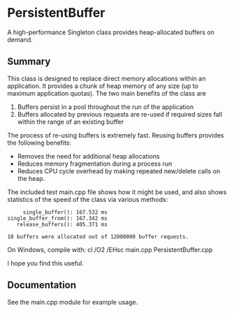 # PersistentBuffer
A high-performance Singleton class provides heap-allocated buffers on
demand.

## Summary
This class is designed to replace direct memory allocations within an
application.  It provides a chunk of heap memory of any size (up to
maximum application quotas).  The two main benefits of the class are

1. Buffers persist in a pool throughout the run of the application
2. Buffers allocated by previous requests are re-used if required sizes fall within the range of an existing buffer

The process of re-using buffers is extremely fast.  Reusing buffers
provides the following benefits:

* Removes the need for additional heap allocations
* Reduces memory fragmentation during a process run
* Reduces CPU cycle overhead by making repeated new/delete calls on the heap.

The included test main.cpp file shows how it might be used, and also
shows statistics of the speed of the class via various methods:

```
     single_buffer(): 167.532 ms
single_buffer_from(): 167.342 ms
   release_buffers(): 405.371 ms

10 buffers were allocated out of 12000000 buffer requests.
```

On Windows, compile with: cl /O2 /EHsc main.cpp PersistentBuffer.cpp

I hope you find this useful.

## Documentation
See the main.cpp module for example usage.

